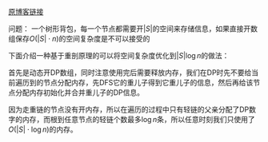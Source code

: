 [原博客链接](https://codeforces.com/blog/entry/113453)

问题：
一个树形背包，每一个节点都需要开$|S|$的空间来存储信息，如果直接开数组保存$O(|S|\cdot n)$的空间复杂度是不可以接受的

下面介绍一种基于重剖原理的可以将空间复杂度优化到$|S|\log n$的做法：

首先是动态开DP数组，同时注意使用完后需要释放内存，我们在DP时先不要给当前遍历到的节点分配内存，先DFS它的重儿子得到它重儿子的信息，然后再给该节点分配内存初始化并合并重儿子的DP信息。

因为走重链的节点没有开内存，所以在遍历的过程中只有轻链的父亲分配了DP数字的内存，而根到任意节点的轻链个数最多$\log n$条，所以任意时刻我们只使用了$O(|S|\cdot \log n)$的内存。
